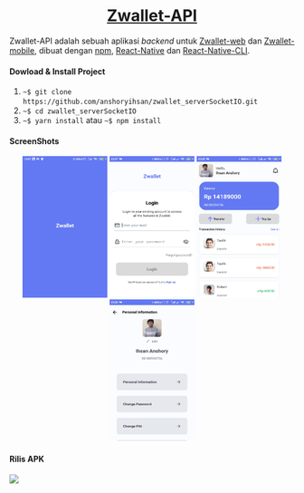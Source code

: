 <h1 align="center"><a href="#">Zwallet-API</a></h1>

Zwallet-API adalah sebuah aplikasi _backend_ untuk [Zwallet-web](https://github.com/anshoryihsan/zwallet-web.git) dan [Zwallet-mobile](https://github.com/anshoryihsan/react-native-wallet.git), dibuat dengan [npm](https://nodejs.org/en/download/), [React-Native](https://reactnative.dev/docs/getting-started) dan [React-Native-CLI](https://www.npmjs.com/package/react-native-cli).

#### Dowload & Install Project

1. `~$ git clone https://github.com/anshoryihsan/zwallet_serverSocketIO.git`
2. `~$ cd zwallet_serverSocketIO`
3. `~$ yarn install` atau `~$ npm install`

#### ScreenShots

<div align="center">
	<img src="https://raw.githubusercontent.com/anshoryihsan/react-native-wallet/master/src/assets/img/zwallet/zwallet-mobile-splash_screen.jpg" height="250" width="150" />
	<img src="https://github.com/anshoryihsan/react-native-wallet/blob/master/src/assets/img/zwallet/zwallet-mobile-login.jpg?raw=true" height="250" width="150" />
    <img src="https://github.com/anshoryihsan/react-native-wallet/blob/master/src/assets/img/zwallet/zwallet-mobile-dashboard.jpg" height="250" width="150" />
    <img src="https://github.com/anshoryihsan/react-native-wallet/blob/master/src/assets/img/zwallet/zwallet-mobile-profile.jpg" height="250" width="150" />
</div>


#### Rilis APK

<a href="https://drive.google.com/file/d/1P9qeVDO51N7HxQMm84b5df9vUa8Z3c1g/view?usp=sharing">
	<img src="https://img.shields.io/badge/Download%20on%20the-Google%20Drive-blue.svg?style=popout&logo=google-drive"/>
</a>
